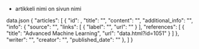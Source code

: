 

- artikkeli nimi on sivun nimi






data.json
{
  "articles": [
    {
      "id": ,
      "title": "",
      "content": "",
      "additional_info": "",
      "info": {
        "source": "",
        "links": [
          {
            "label": "",
            "url": ""
          }
        ],
        "references": [
          {
            "title": "Advanced Machine Learning",
            "url": "data.html?id=1051"
          }
        ]
      },
      "writer": "",
      "creator": "",
      "published_date": ""
    },
    ]
}